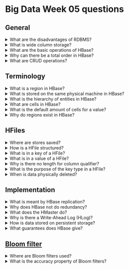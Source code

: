 # Big Data Week 05 questions
## General
<details><summary>What are the disadvantages of RDBMS? </summary>

- They are hard to set up and have high maintenance cost if you scale them up(out).

</details>
<details><summary>What is wide column storage? </summary>

- It stores some columns together after another and not one whole row after another.

</details>
<details><summary>What are the basic operations of HBase? </summary>

- Get(*RowID*)
- Put(*Row-Values*)
- Scan(*Range*)
- Delete(*RowID*)

</details>
<details><summary>Why can there be a total order in HBase? </summary>

- HBase supports ACID with locks, as there is exactly one RegionServer per row, this is (easier) possible.

</details>
<details><summary>What are CRUD operations? </summary>

- **C**reate
- **R**ead
- **U**pdate (write)
- **D**elete 

</details>

## Terminology
<details><summary>What is a region in HBase? </summary>

- A list of rows determined by a range of their RowID.

</details>
<details><summary>What is stored on the same physical machine in HBase? </summary>

- A *store*, a column family of the same region.

</details>
<details><summary>What is the hierarchy of entities in HBase? </summary>

- Table &rightarrow; Region &rightarrow; Store &rightarrow; HFile &rightarrow; HBlock &rightarrow; KeyValue

![Architecture](../images/05_layers.PNG)

</details>
<details><summary>What are cells in HBase? </summary>

- Cells are timestamped (milliseconds passed since midnight, January 1, 1970 UTC) values of row x column, due to versioning, there may be many.

</details>
<details><summary>What is the default amount of cells for a value? </summary>

- Default is 3.

</details>

<details><summary>Why do regions exist in HBase? </summary>

- Regions are essentially contiguous ranges of rows stored together and are the partitions in HBase, each region has a region server.

</details>

## HFiles
<details><summary>Where are stores saved? </summary>

- They are saved in one or multiple HFiles in HDFS.

</details>
<details><summary>How is a HFile structured? </summary>

- It is a sorted key-value list.

</details>
<details><summary>What is in a key of a HFile? </summary>

- (RowID,columnID,version/timestamp)

![KeyValue](../images/05_keyvalue.PNG)

</details>
<details><summary>What is in a value of a HFile? </summary>

- One HFile consists of many 64kB big *HBlocks* of data to make it easier to search things.

</details>
<details><summary>Why is there no length for column qualifier? </summary>

- All others are defined or fixed.

</details>
<details><summary>What is the purpose of the key type in a HFile? </summary>

- It tells whether a row is (to be) deleted in lazy deletion.

</details>	
<details><summary>When is data physically deleted? </summary>

- Data gets deleted when the two leafs merge. If there was a delete operation in one of the nodes, in the merged one, the data is omitted and the previous leafs deleted.

</details>

## Implementation
<details><summary>What is meant by HBase replication? </summary>

- The replication of the whole deployment to another datacenter.

</details>
<details><summary>Why does HBase not do redundancy? </summary>

- It is built on top of HDFS, which already does redundancy.

</details>
<details><summary>What does the HMaster do? </summary>

- It is similar to the NameNode, it keeps track of the tables and the column families. Additionally it balances the ranges to the RegionServers.

</details>
<details><summary>Why is there a Write-Ahead Log (HLog)? </summary>

- MemStore flushes all of it's memory content into a HFile, this means the memory is sorted. Sorting takes time, as a quick measure to safe the operation it is added to the Write-Ahead Log.

</details>	
<details><summary>How is data stored on persistent storage? </summary>

- In Log-structured merge-trees, which double in size for every level, and every level holds at most one node.

![LSM-tree](../images/05_LSM_tree.PNG)

</details>
<details><summary>What guarantees does HBase give? </summary>

- Access to row data is atomic and includes any number of columns being read or written to. There is no further guarantee or transactional feature that spans multiple rows or across tables. 

</details>

## [Bloom filter](https://de.wikipedia.org/wiki/Bloomfilter)
<details><summary>Where are Bloom filters used? </summary>

- In the HFile index, to check whether a key is in the file.

</details>
<details><summary>What is the accuracy property of Bloom filters? </summary>

- Bloom filter give no false negatives, but can give false positives.

</details>